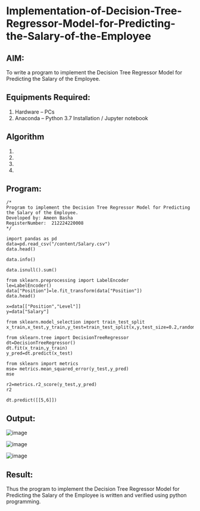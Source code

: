 # Implementation-of-Decision-Tree-Regressor-Model-for-Predicting-the-Salary-of-the-Employee

## AIM:
To write a program to implement the Decision Tree Regressor Model for Predicting the Salary of the Employee.

## Equipments Required:
1. Hardware – PCs
2. Anaconda – Python 3.7 Installation / Jupyter notebook

## Algorithm
1. 
2. 
3. 
4. 

## Program:
```
/*
Program to implement the Decision Tree Regressor Model for Predicting the Salary of the Employee.
Developed by: Ameen Basha
RegisterNumber:  212224220008
*/
```
```
import pandas as pd
data=pd.read_csv("/content/Salary.csv")
data.head()

data.info()

data.isnull().sum()

from sklearn.preprocessing import LabelEncoder
le=LabelEncoder()
data["Position"]=le.fit_transform(data["Position"])
data.head()

x=data[["Position","Level"]]
y=data["Salary"]

from sklearn.model_selection import train_test_split
x_train,x_test,y_train,y_test=train_test_split(x,y,test_size=0.2,random_state=42)

from sklearn.tree import DecisionTreeRegressor
dt=DecisionTreeRegressor()
dt.fit(x_train,y_train)
y_pred=dt.predict(x_test)

from sklearn import metrics
mse= metrics.mean_squared_error(y_test,y_pred)
mse

r2=metrics.r2_score(y_test,y_pred)
r2

dt.predict([[5,6]])

```
## Output:
![image](https://github.com/user-attachments/assets/3d8382d9-736c-4132-9bbf-fef103bf153b)

![image](https://github.com/user-attachments/assets/e8528a90-6364-4a44-ae73-42718f2f7c8a)

![image](https://github.com/user-attachments/assets/cff568d7-7be3-45a9-8029-bbde89525d4b)

## Result:
Thus the program to implement the Decision Tree Regressor Model for Predicting the Salary of the Employee is written and verified using python programming.
